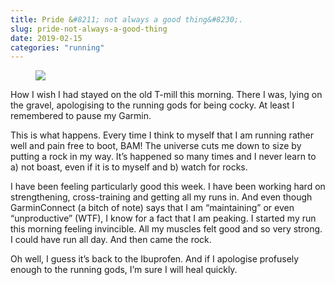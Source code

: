 ```yaml
---
title: Pride &#8211; not always a good thing&#8230;.
slug: pride-not-always-a-good-thing
date: 2019-02-15
categories: "running"
---
```


<figure class="wp-block-image is-resized"><img src="http://res.cloudinary.com/dy6grlu8z/image/upload/v1558866459/hxpsvgdydyciqtpxeedb.jpg"/></figure>



<p>How I wish I had stayed on the old T-mill this morning. There I was, lying on the gravel, apologising to the running gods for being cocky.  At least I remembered to pause my Garmin.</p>



<p>This is what happens. Every time I think to myself that I am running rather well and pain free to boot, BAM! The universe cuts me down to size by putting a rock in my way. It’s happened so many times and I never learn to a) not boast, even if it is to myself and b) watch for rocks.</p>



<p>I have been feeling particularly good this week. I have been working hard on strengthening, cross-training and getting all my runs in.  And even though GarminConnect (a bitch of note) says that I am “maintaining” or even “unproductive” (WTF), I know for a fact that I am peaking. I started my run this morning feeling invincible. All my muscles felt  good and so very strong. I could have run all day. And then came the rock.</p>



<p>Oh well, I guess it’s back to the Ibuprofen. And if I apologise profusely enough to the running gods, I’m sure I will heal quickly.</p>


